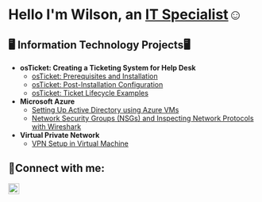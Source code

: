 <h1>Hello I'm Wilson, an <a href="https://www.linkedin.com/in/wilsonstlouisii/">IT Specialist</a>☺</h1>

<h2>🖥️ Information Technology Projects🖥</h2>

- <b> osTicket: Creating a Ticketing System for Help Desk </b>
  - [osTicket: Prerequisites and Installation](https://github.com/wilsonstlii/osticket-prereqs)
  - [osTicket: Post-Installation Configuration](https://github.com/wilsonstlii/post-install-config)
  - [osTicket: Ticket Lifecycle Examples](https://github.com/wilsonstlii/ticket-lifecycle)
- <b>Microsoft Azure</b>
  - [Setting Up Active Directory using Azure VMs](https://github.com/wilsonstlii/configure-ad)
  - [Network Security Groups (NSGs) and Inspecting Network Protocols with Wireshark](https://github.com/wilsonstlii/azure-network-protocols)
- <b>Virtual Private Network</b>
  - [VPN Setup in Virtual Machine ](https://github.com/wilsonstlii/Setting-UP-A-VPN)

<h2>🤳Connect with me:</h2>

[<img align="left" alt="Wilson | LinkedIn" width="22px" src="https://cdn.jsdelivr.net/npm/simple-icons@v3/icons/linkedin.svg" />][linkedin]

[linkedin]:https://www.linkedin.com/in/wilsonstlouisii
